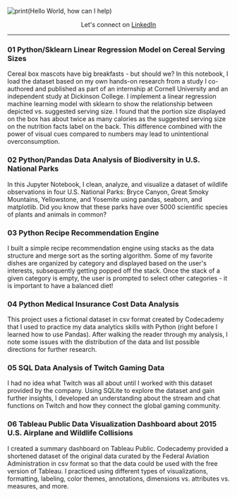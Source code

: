 ![print(Hello World, how can I help)](https://user-images.githubusercontent.com/75530429/209966421-a616e523-7162-4a9c-b432-5867644db18a.png)

<div align="center"> Let's connect on <a href="https://www.linkedin.com/in/stina-niemann-24a03182/">LinkedIn</a></div>

___

### 01 Python/Sklearn Linear Regression Model on Cereal Serving Sizes
Cereal box mascots have big breakfasts - but should we? In this notebook, I load the dataset based on my own hands-on research from a study I co-authored and published as part of an internship at Cornell University and an independent study at Dickinson College. I implement a linear regression machine learning model with sklearn to show the relationship between depicted vs. suggested serving size. I found that the portion size displayed on the box has about twice as many calories as the suggested serving size on the nutrition facts label on the back. This difference combined with the power of visual cues compared to numbers may lead to unintentional overconsumption.

### 02 Python/Pandas Data Analysis of Biodiversity in U.S. National Parks
In this Jupyter Notebook, I clean, analyze, and visualize a dataset of wildlife observations in four U.S. National Parks: Bryce Canyon, Great Smoky Mountains, Yellowstone, and Yosemite using pandas, seaborn, and matplotlib. Did you know that these parks have over 5000 scientific species of plants and animals in common?

### 03 Python Recipe Recommendation Engine
I built a simple recipe recommendation engine using stacks as the data structure and merge sort as the sorting algorithm. Some of my favorite dishes are organized by category and displayed based on the user's interests, subsequently getting popped off the stack. Once the stack of a given category is empty, the user is prompted to select other categories - it is important to have a balanced diet!

### 04 Python Medical Insurance Cost Data Analysis
This project uses a fictional dataset in csv format created by Codecademy that I used to practice my data analytics skills with Python (right before I learned how to use Pandas). After walking the reader through my analysis, I note some issues with the distribution of the data and list possible directions for further research.

### 05 SQL Data Analysis of Twitch Gaming Data
I had no idea what Twitch was all about until I worked with this dataset provided by the company. Using SQLite to explore the dataset and gain further insights, I developed an understanding about the stream and chat functions on Twitch and how they connect the global gaming community.

### 06 Tableau Public Data Visualization Dashboard about 2015 U.S. Airplane and Wildlife Collisions
I created a summary dashboard on Tableau Public. Codecademy provided a shortened dataset of the original data curated by the Federal Aviation Administration in csv format so that the data could be used with the free version of Tableau. I practiced using different types of visualizations, formatting, labeling, color themes, annotations, dimensions vs. attributes vs. measures, and more.
